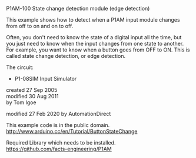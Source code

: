   P1AM-100 State change detection module (edge detection)

  This example shows how to detect when a P1AM input module
  changes from off to on and on to off.

  Often, you don't need to know the state of a digital input all the time, but
  you just need to know when the input changes from one state to another.
  For example, you want to know when a button goes from OFF to ON. This is called
  state change detection, or edge detection.

  The circuit:
  - P1-08SIM Input Simulator

  created  27 Sep 2005\
  modified 30 Aug 2011\
  by Tom Igoe

  modified 27 Feb 2020
  by AutomationDirect

  This example code is in the public domain.\
  http://www.arduino.cc/en/Tutorial/ButtonStateChange

  Required Library which needs to be installed.\
  https://github.com/facts-engineering/P1AM
